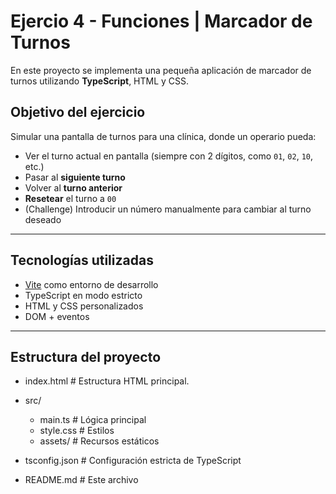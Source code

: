 # Ejercio 4 - Funciones | Marcador de Turnos

En este proyecto se implementa una pequeña aplicación de marcador de turnos utilizando **TypeScript**, HTML y CSS.

##  Objetivo del ejercicio

Simular una pantalla de turnos para una clínica, donde un operario pueda:
- Ver el turno actual en pantalla (siempre con 2 dígitos, como `01`, `02`, `10`, etc.)
- Pasar al **siguiente turno**
- Volver al **turno anterior**
- **Resetear** el turno a `00`
- (Challenge) Introducir un número manualmente para cambiar al turno deseado

---

##  Tecnologías utilizadas

-  [Vite](https://vitejs.dev/) como entorno de desarrollo
-  TypeScript en modo estricto
-  HTML y CSS personalizados
-  DOM + eventos

---

##  Estructura del proyecto
- index.html # Estructura HTML principal.
- src/
  - main.ts        # Lógica principal
  - style.css      # Estilos
  - assets/        # Recursos estáticos

- tsconfig.json # Configuración estricta de TypeScript
- README.md # Este archivo
